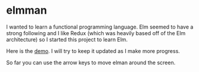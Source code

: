 # elmman
I wanted to learn a functional programming language.  Elm seemed to have a strong following and I like Redux (which was heavily based off of the Elm architecture) so I started this project to learn Elm.

Here is the [demo](https://bobjohnbob.github.io/elmman/).  I will try to keep it updated as I make more progress.

So far you can use the arrow keys to move elman around the screen.

